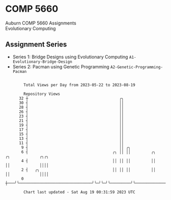 # COMP 5660
Auburn COMP 5660 Assignments  
Evolutionary Computing

## Assignment Series
- Series 1: Bridge Designs using Evolutionary Computing `A1-Evolutionary-Bridge-Design`
- Series 2: Pacman using Genetic Programming `A2-Genetic-Programming-Pacman`

```

        Total Views per Day from 2023-05-22 to 2023-08-19

        Repository Views
      32 ┼                                        ╭╮
      30 ┤                                        ││
      28 ┤                                        ││
      26 ┤                                        ││
      23 ┤                                        ││
      21 ┤                                        ││
      19 ┤                                        ││
      17 ┤                                        ││
      15 ┤                                        ││
      13 ┤                                        ││
      11 ┤                                        ││
       9 ┤                                        ││ ╭╮
       6 ┤                                     ╭╮ ││ ││         ╭╮              ╭╮             ╭╮╭╮
       4 ┤                                     ││ ││ ││         ││              ││             ││││
       2 ┤   ╭╮                                ││ ││ ││         ││              ││             ││││
       0 ┼───╯╰────────────────────────────────╯╰─╯╰─╯╰─────────╯╰──────────────╯╰─────────────╯╰╯╰

        Chart last updated - Sat Aug 19 00:31:59 2023 UTC
        
```
